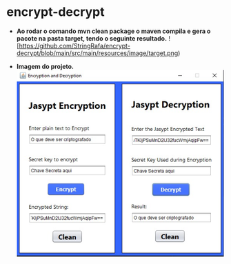 # encrypt-decrypt

* **Ao rodar o comando mvn clean package o maven compila e gera o pacote na pasta target, tendo o seguinte resultado.**
![https://github.com/StringRafa/encrypt-decrypt/blob/main/src/main/resources/image/target.png)

* **Imagem do projeto.**
![alt text](https://github.com/StringRafa/encrypt-decrypt/blob/main/src/main/resources/image/encrypt-decrypt.png)

